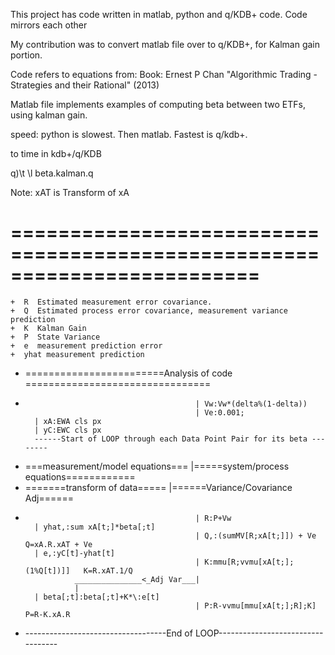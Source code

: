 This project has code written in matlab, python and q/KDB+ code.  Code mirrors each other 

My contribution was to convert matlab file over to q/KDB+, for Kalman gain portion.

Code refers to equations from:
Book: Ernest P Chan "Algorithmic Trading - Strategies and their Rational" (2013)

Matlab file implements examples of computing beta between two ETFs, using kalman gain. 

speed:  python is slowest.  Then matlab.  Fastest is q/kdb+.  

to time in kdb+/q/KDB

q)\t \l beta.kalman.q

Note: xAT is Transform of xA

# =========================================================================
	+  R  Estimated measurement error covariance. 
	+  Q  Estimated process error covariance, measurement variance prediction
	+  K  Kalman Gain
	+  P  State Variance
	+  e  measurement prediction error
	+  yhat measurement prediction
+ ========================Analysis of code ================================
+ 											| Vw:Vw*(delta%(1-delta))
 											| Ve:0.001;
 		| xA:EWA cls px								
 		| yC:EWC cls px
 		------Start of LOOP through each Data Point Pair for its beta --------
+ ===measurement/model equations===			|=====system/process equations============ 
+  =======transform of data=====			|======Variance/Covariance Adj======
+ 											| R:P+Vw
 	    | yhat,:sum xA[t;]*beta[;t]
 											| Q,:(sumMV[R;xA[t;]]) + Ve	       Q=xA.R.xAT + Ve	
 		| e,:yC[t]-yhat[t]
 											| K:mmu[R;vvmu[xA[t;];(1%Q[t])]]   K=R.xAT.1/Q
 				 _______________<_Adj Var___|				
 			     |
 	    | beta[;t]:beta[;t]+K*\:e[t]
 											| P:R-vvmu[mmu[xA[t;];R];K]  		P=R-K.xA.R
 													
+ -----------------------------------End of LOOP----------------------------------
													
					